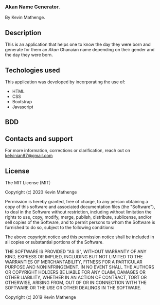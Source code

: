 ### Akan Name Generator.
 By Kevin Mathenge.
## Description
This is an application that helps one to know the day they were born and generate for them an *Akan* Ghanaian name depending on their gender and the day they were born.
## Techologies used
This application was developed by incorporating the use of:
- HTML 
- CSS
- Bootstrap
- Javascript
## BDD 

## Contacts and support
For more information, corrections or clarification, reach out on kelvinian87@gmail.com
## License
The MIT License (MIT)

Copyright (c) 2020 Kevin Mathenge

Permission is hereby granted, free of charge, to any person obtaining a copy of this software and associated documentation files (the "Software"), to deal in the Software without restriction, including without limitation the rights to use, copy, modify, merge, publish, distribute, sublicense, and/or sell copies of the Software, and to permit persons to whom the Software is furnished to do so, subject to the following conditions:

The above copyright notice and this permission notice shall be included in all copies or substantial portions of the Software.

THE SOFTWARE IS PROVIDED "AS IS", WITHOUT WARRANTY OF ANY KIND, EXPRESS OR IMPLIED, INCLUDING BUT NOT LIMITED TO THE WARRANTIES OF MERCHANTABILITY, FITNESS FOR A PARTICULAR PURPOSE AND NONINFRINGEMENT. IN NO EVENT SHALL THE AUTHORS OR COPYRIGHT HOLDERS BE LIABLE FOR ANY CLAIM, DAMAGES OR OTHER LIABILITY, WHETHER IN AN ACTION OF CONTRACT, TORT OR OTHERWISE, ARISING FROM, OUT OF OR IN CONNECTION WITH THE SOFTWARE OR THE USE OR OTHER DEALINGS IN THE SOFTWARE.

Copyright (c) 2019 Kevin Mathenge
